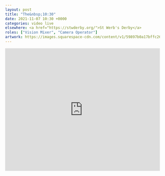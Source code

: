 ```yaml
---
layout: post
title: "The&nbsp;10:30"
date: 2021-11-07 10:30 +0000
categories: video live
elsewhere: <a href="https://stwderby.org/">St Werb's Derby</a>
roles: ["Vision Mixer", "Camera Operator"]
artwork: https://images.squarespace-cdn.com/content/v1/59897b0a17bffc269e4fec9b/1575027689741-23EFSM1EWOSUABC1BZVK/St+Werburgh%27s+Logo+-+White-Trans.png?format=1500w
---
```


<iframe width="100%" height="400em" src="https://www.youtube.com/embed/os_ysz9btoU" frameborder="0" allow="accelerometer; autoplay; clipboard-write; encrypted-media; gyroscope; picture-in-picture" allowfullscreen></iframe>
